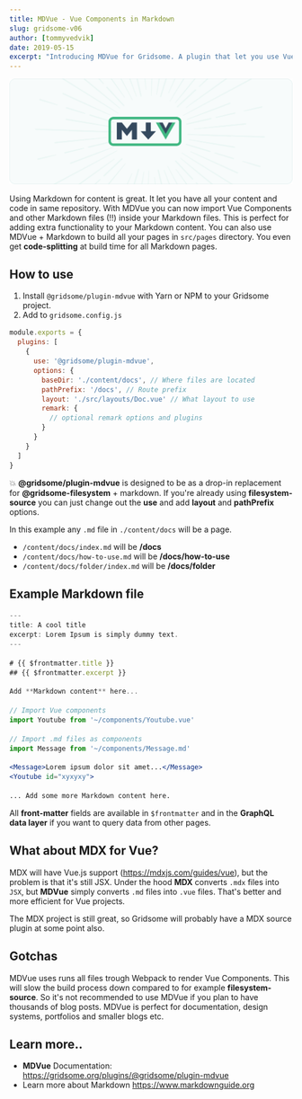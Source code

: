 ```yaml
---
title: MDVue - Vue Components in Markdown
slug: gridsome-v06
author: [tommyvedvik]
date: 2019-05-15
excerpt: "Introducing MDVue for Gridsome. A plugin that let you use Vue Components inside Markdown posts, and build pages with Markdown. Perfect for building Documentation, Design Systems, Portfolios, Blogs etc."
---
```


![MDVue](./mdvue.png)

Using Markdown for content is great. It let you have all your content and code in same repository. With MDVue you can now import Vue Components and other Markdown files (!!) inside your Markdown files. This is perfect for adding extra functionality to your Markdown content. You can also use MDVue + Markdown to build all your pages in `src/pages` directory. You even get **code-splitting** at build time for all Markdown pages.


## How to use

1. Install `@gridsome/plugin-mdvue` with Yarn or NPM to your Gridsome project.
2. Add to `gridsome.config.js`

```js
module.exports = {
  plugins: [
    {
      use: '@gridsome/plugin-mdvue',
      options: {
        baseDir: './content/docs', // Where files are located
        pathPrefix: '/docs', // Route prefix
        layout: './src/layouts/Doc.vue' // What layout to use
        remark: {
          // optional remark options and plugins
        }
      }
    }
  ]
}
```

💥 **@gridsome/plugin-mdvue** is designed to be as a drop-in replacement for **@gridsome-filesystem** + markdown. If you're already using **filesystem-source** you can just change out the **use** and add **layout** and **pathPrefix** options.

In this example any `.md` file in `./content/docs` will be a page.

- `/content/docs/index.md` will be  **/docs**
- `/content/docs/how-to-use.md` will be **/docs/how-to-use**
- `/content/docs/folder/index.md` will be **/docs/folder**


## Example Markdown file

 ```jsx
---
title: A cool title
excerpt: Lorem Ipsum is simply dummy text.
---

# {{ $frontmatter.title }}
## {{ $frontmatter.excerpt }}

Add **Markdown content** here...

// Import Vue components
import Youtube from '~/components/Youtube.vue'

// Import .md files as components
import Message from '~/components/Message.md'

<Message>Lorem ipsum dolor sit amet...</Message>
<Youtube id="xyxyxy">

... Add some more Markdown content here.

```
All **front-matter** fields are available in `$frontmatter` and in the **GraphQL data layer** if you want to query data from other pages.


## What about MDX for Vue?
MDX will have Vue.js support (https://mdxjs.com/guides/vue), but the problem is that it's still JSX. Under the hood **MDX** converts `.mdx` files into `JSX`, but **MDVue**  simply converts `.md` files into `.vue` files. That's better and more efficient for Vue projects. 

The MDX project is still great, so Gridsome will probably have a MDX source plugin at some point also.


## Gotchas
MDVue uses runs all files trough Webpack to render Vue Components. This will slow the build process down compared to for example **filesystem-source**. So it's not recommended to use MDVue if you plan to have thousands of blog posts.  MDVue is perfect for documentation, design systems, portfolios and smaller blogs etc.


## Learn more..
- **MDVue** Documentation: https://gridsome.org/plugins/@gridsome/plugin-mdvue
- Learn more about Markdown https://www.markdownguide.org